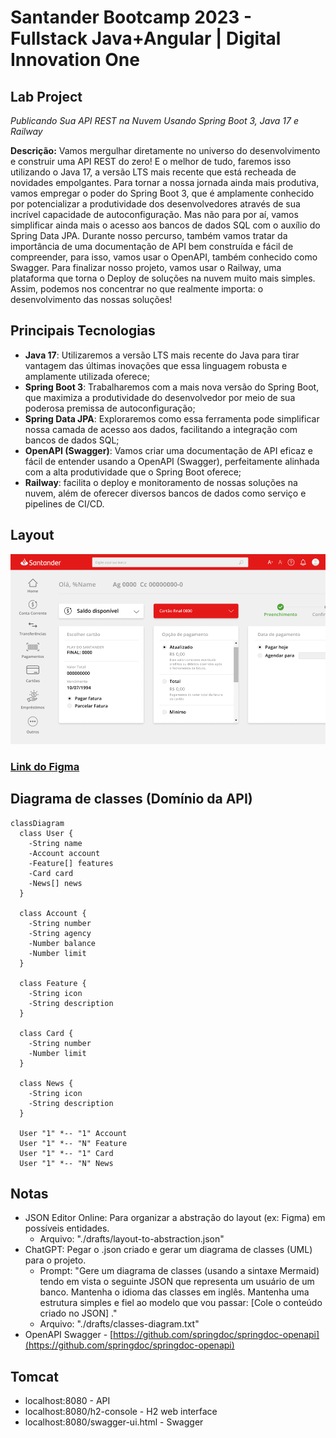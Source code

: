 # Santander Bootcamp 2023 - Fullstack Java+Angular | Digital Innovation One 

## Lab Project 
*Publicando Sua API REST na Nuvem Usando Spring Boot 3, Java 17 e Railway*

**Descrição:** Vamos mergulhar diretamente no universo do desenvolvimento e construir uma API REST do zero! E o melhor de tudo, faremos isso utilizando o Java 17, a versão LTS mais recente que está recheada de novidades empolgantes. Para tornar a nossa jornada ainda mais produtiva, vamos empregar o poder do Spring Boot 3, que é amplamente conhecido por potencializar a produtividade dos desenvolvedores através de sua incrível capacidade de autoconfiguração. Mas não para por aí, vamos simplificar ainda mais o acesso aos bancos de dados SQL com o auxílio do Spring Data JPA. Durante nosso percurso, também vamos tratar da importância de uma documentação de API bem construída e fácil de compreender, para isso, vamos usar o OpenAPI, também conhecido como Swagger. Para finalizar nosso projeto, vamos usar o Railway, uma plataforma que torna o Deploy de soluções na nuvem muito mais simples. Assim, podemos nos concentrar no que realmente importa: o desenvolvimento das nossas soluções!

## Principais Tecnologias
 - **Java 17**: Utilizaremos a versão LTS mais recente do Java para tirar vantagem das últimas inovações que essa linguagem robusta e amplamente utilizada oferece;
 - **Spring Boot 3**: Trabalharemos com a mais nova versão do Spring Boot, que maximiza a produtividade do desenvolvedor por meio de sua poderosa premissa de autoconfiguração;
 - **Spring Data JPA**: Exploraremos como essa ferramenta pode simplificar nossa camada de acesso aos dados, facilitando a integração com bancos de dados SQL;
 - **OpenAPI (Swagger)**: Vamos criar uma documentação de API eficaz e fácil de entender usando a OpenAPI (Swagger), perfeitamente alinhada com a alta produtividade que o Spring Boot oferece;
 - **Railway**: facilita o deploy e monitoramento de nossas soluções na nuvem, além de oferecer diversos bancos de dados como serviço e pipelines de CI/CD.

## Layout
![Layout da aplicação web](./drafts/screenshots/layout-web.png)
### [Link do Figma](https://www.figma.com/file/0ZsjwjsYlYd3timxqMWlbj/SANTANDER---Projeto-Web%2FMobile?type=design&node-id=1421-432&mode=design)

## Diagrama de classes (Domínio da API)
```mermaid
classDiagram
  class User {
    -String name
    -Account account
    -Feature[] features
    -Card card
    -News[] news
  }

  class Account {
    -String number
    -String agency
    -Number balance
    -Number limit
  }

  class Feature {
    -String icon
    -String description
  }

  class Card {
    -String number
    -Number limit
  }

  class News {
    -String icon
    -String description
  }

  User "1" *-- "1" Account
  User "1" *-- "N" Feature
  User "1" *-- "1" Card
  User "1" *-- "N" News
```

## Notas
- JSON Editor Online: Para organizar a abstração do layout (ex: Figma) em possíveis entidades.
  - Arquivo: "./drafts/layout-to-abstraction.json"
- ChatGPT: Pegar o .json criado e gerar um diagrama de classes (UML) para o projeto.
  - Prompt: "Gere um diagrama de classes (usando a sintaxe Mermaid) tendo em vista o seguinte JSON que representa um usuário de um banco. Mantenha o idioma das classes em inglês. Mantenha uma estrutura simples e fiel ao modelo que vou passar: [Cole o conteúdo criado no JSON] ."
  - Arquivo: "./drafts/classes-diagram.txt"
- OpenAPI Swagger - [https://github.com/springdoc/springdoc-openapi](https://github.com/springdoc/springdoc-openapi)

## Tomcat
- localhost:8080 - API
- localhost:8080/h2-console - H2 web interface
- localhost:8080/swagger-ui.html - Swagger





